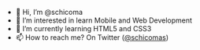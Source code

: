 - 👋 Hi, I’m @schicoma
- 👀 I’m interested in learn Mobile and Web Development
- 🌱 I’m currently learning HTML5 and CSS3
- 📫 How to reach me? On Twitter ([@schicomas](https://www.twitter.com/schicomas))

<!---
schicoma/schicoma is a ✨ special ✨ repository because its `README.md` (this file) appears on your GitHub profile.
You can click the Preview link to take a look at your changes.
--->
